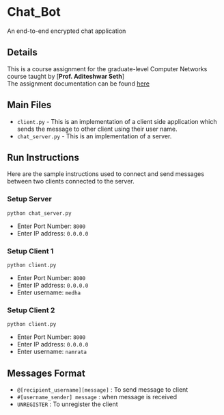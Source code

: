 # Chat_Bot
An end-to-end encrypted chat application

## Details
This is a course assignment for the graduate-level Computer Networks course taught by [**Prof. Aditeshwar Seth**]  
The assignment documentation can be found [here](https://d1b10bmlvqabco.cloudfront.net/attach/jydz42yrnzu2mc/ir1uq7pcpba2cm/jzm0prt5ymp9/2_chat_application.pdf)

## Main Files
+ `client.py` - This is an implementation of a client side application which sends the message to other client using their user name.
+ `chat_server.py` - This is an implementation of a server.

## Run Instructions
Here are the sample instructions used to connect and send messages between two clients connected to the server.
### Setup Server
`python chat_server.py`
 + Enter Port Number: `8000`
 + Enter IP address: `0.0.0.0`
### Setup Client 1
`python client.py`
 + Enter Port Number: `8000`
 + Enter IP address: `0.0.0.0`
 + Enter username: `medha`
### Setup Client 2
`python client.py`
 + Enter Port Number: `8000`
 + Enter IP address: `0.0.0.0`
 + Enter username: `namrata`

## Messages Format
+ `@[recipient_username][message]` : To send message to client
+ `#[username_sender] message` : when message is received
+ `UNREGISTER` : To unregister the client

